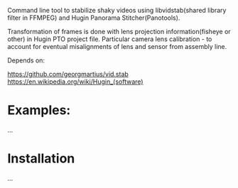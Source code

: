 
Command line tool to stabilize shaky videos using libvidstab(shared library filter in FFMPEG) and Hugin Panorama Stitcher(Panotools).

Transformation of frames is done with lens projection information(fisheye or other) in Hugin PTO project file.
Particular camera lens calibration - to account for eventual misalignments of lens and sensor from assembly line.

Depends on:

https://github.com/georgmartius/vid.stab
https://en.wikipedia.org/wiki/Hugin_(software)

# Examples:

...

# Installation

...
